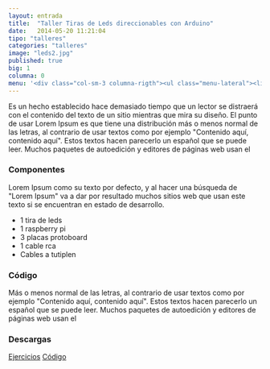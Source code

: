 ```yaml
---
layout: entrada
title:  "Taller Tiras de Leds direccionables con Arduino"
date:   2014-05-20 11:21:04
tipo: "talleres"
categories: "talleres"
image: "leds2.jpg"
published: true
big: 1
columna: 0
menu: '<div class="col-sm-3 columna-rigth"><ul class="menu-lateral"><li>Descripción</li><li>Componentes</li><li>Github</li><li>Descargas</li></ul></div>'
---
```


Es un hecho establecido hace demasiado tiempo que un lector se distraerá con el contenido del texto de un sitio mientras que mira su diseño. El punto de usar Lorem Ipsum es que tiene una distribución más o menos normal de las letras, al contrario de usar textos como por ejemplo "Contenido aquí, contenido aquí". Estos textos hacen parecerlo un español que se puede leer. Muchos paquetes de autoedición y editores de páginas web usan el
<!--mas-->

<h3 class="title-post-seccion">Componentes</h3>

Lorem Ipsum como su texto por defecto, y al hacer una búsqueda de "Lorem Ipsum" va a dar por resultado muchos sitios web que usan este texto si se encuentran en estado de desarrollo.
* 1 tira de leds
* 1 raspberry pi
* 3 placas protoboard
* 1 cable rca
* Cables a tutiplen

<h3 class="title-post-seccion">Código</h3>

Más o menos normal de las letras, al contrario de usar textos como por ejemplo "Contenido aquí, contenido aquí". Estos textos hacen parecerlo un español que se puede leer. Muchos paquetes de autoedición y editores de páginas web usan el

<h3 class="title-post-seccion">Descargas</h3>
<a class="github" href="/" target="_blank">Ejercicios</a>
<a class="github" href="/" target="_blank">Código</a>



